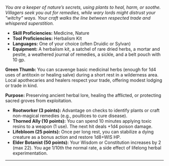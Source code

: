 _You are a keeper of nature’s secrets, using plants to heal, harm, or soothe. Villagers seek you out for remedies, while wary lords might distrust your "witchy" ways. Your craft walks the line between respected trade and whispered superstition._

- **Skill Proficiencies:** Medicine, Nature  
- **Tool Proficiencies:** Herbalism Kit  
- **Languages:** One of your choice (often Druidic or Sylvan)  
- **Equipment:** A herbalism kit, a satchel of rare dried herbs, a mortar and pestle, a weathered journal of remedies, a sickle, and a belt pouch with 10 gp.  

**Green Thumb:** You can scavenge basic medicinal herbs (enough for 1d4 uses of antitoxin or healing salve) during a short rest in a wilderness area. Local apothecaries and healers respect your trade, offering modest lodging or trade in kind.

**Purpose:** Preserving ancient herbal lore, healing the afflicted, or protecting sacred groves from exploitation.

- **Rootworker (3 points):** Advantage on checks to identify plants or craft non-magical remedies (e.g., poultices to cure disease).  
- **Thorned Ally (10 points):** You can spend 10 minutes applying toxic resins to a weapon (1 use). The next hit deals +1d4 poison damage.  
- **Lifebloom (25 points):** Once per long rest, you can stabilize a dying creature as a bonus action and restore 1d8+WIS HP.  
- **Elder Botanist (50 points):** Your Wisdom or Constitution increases by 2 (max 22). You age 1/10th the normal rate, a side effect of lifelong herbal experimentation.
---